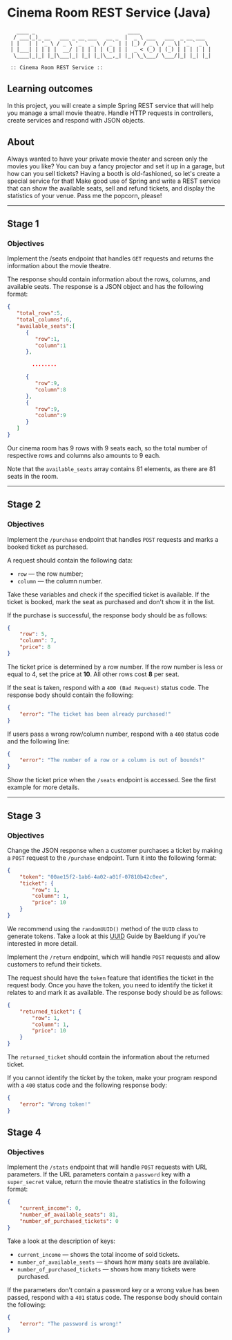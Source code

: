# Cinema Room REST Service (Java)

```
   ____ _                              ____
  / ___(_)_ __   ___ _ __ ___   __ _  |  _ \ ___   ___  _ __ ___
 | |   | | '_ \ / _ \ '_ ` _ \ / _` | | |_) / _ \ / _ \| '_ ` _ \
 | |___| | | | |  __/ | | | | | (_| | |  _ < (_) | (_) | | | | | |
  \____|_|_| |_|\___|_| |_| |_|\__,_| |_| \_\___/ \___/|_| |_| |_|

 :: Cinema Room REST Service ::
```

##  Learning outcomes
In this project, you will create a simple Spring REST service that will help you manage a small movie theatre. Handle HTTP requests in controllers, create services and respond with JSON objects.

## About
Always wanted to have your private movie theater and screen only the movies you like? You can buy a fancy projector and set it up in a garage, but how can you sell tickets? Having a booth is old-fashioned, so let's create a special service for that! Make good use of Spring and write a REST service that can show the available seats, sell and refund tickets, and display the statistics of your venue. Pass me the popcorn, please!

---

## Stage 1
### Objectives

Implement the /seats endpoint that handles `GET` requests and returns the information about the movie theatre.

The response should contain information about the rows, columns, and available seats. The response is a JSON object and has the following format:

``` json
{
   "total_rows":5,
   "total_columns":6,
   "available_seats":[
      {
         "row":1,
         "column":1
      },

        ........

      {
         "row":9,
         "column":8
      },
      {
         "row":9,
         "column":9
      }
   ]
}
```

Our cinema room has 9 rows with 9 seats each, so the total number of respective rows and columns also amounts to 9 each.

Note that the `available_seats` array contains 81 elements, as there are 81 seats in the room.

---

## Stage 2
### Objectives

Implement the `/purchase` endpoint that handles `POST` requests and marks a booked ticket as purchased.

A request should contain the following data:

- `row` — the row number;
- `column` — the column number.

Take these variables and check if the specified ticket is available. If the ticket is booked, mark the seat as purchased and don't show it in the list.

If the purchase is successful, the response body should be as follows:

```json
{
    "row": 5,
    "column": 7,
    "price": 8
}
```

The ticket price is determined by a row number. If the row number is less or equal to 4, set the price at **10**. All other rows cost **8** per seat.

If the seat is taken, respond with a `400 (Bad Request)` status code. The response body should contain the following:

```json
{
    "error": "The ticket has been already purchased!"
}
```

If users pass a wrong row/column number, respond with a `400` status code and the following line:

```json
{
    "error": "The number of a row or a column is out of bounds!"
}
```

Show the ticket price when the `/seats` endpoint is accessed. See the first example for more details.

---

## Stage 3
### Objectives

Change the JSON response when a customer purchases a ticket by making a `POST` request to the `/purchase` endpoint. Turn it into the following format:

```json
{
    "token": "00ae15f2-1ab6-4a02-a01f-07810b42c0ee",
    "ticket": {
        "row": 1,
        "column": 1,
        "price": 10
    }
}
```

We recommend using the `randomUUID()` method of the `UUID` class to generate tokens. Take a look at this [UUID](https://www.baeldung.com/java-uuid) Guide by Baeldung if you're interested in more detail.

Implement the `/return` endpoint, which will handle `POST` requests and allow customers to refund their tickets.

The request should have the `token` feature that identifies the ticket in the request body. Once you have the token, you need to identify the ticket it relates to and mark it as available. The response body should be as follows:

```json
{
    "returned_ticket": {
        "row": 1,
        "column": 1,
        "price": 10
    }
}
```

The `returned_ticket` should contain the information about the returned ticket.

If you cannot identify the ticket by the token, make your program respond with a `400` status code and the following response body:

```json
{
    "error": "Wrong token!"
}
```

## Stage 4
### Objectives

Implement the `/stats` endpoint that will handle `POST` requests with URL parameters. If the URL parameters contain a `password` key with a `super_secret` value, return the movie theatre statistics in the following format:

```json
{
    "current_income": 0,
    "number_of_available_seats": 81,
    "number_of_purchased_tickets": 0
}
```

Take a look at the description of keys:

- `current_income` — shows the total income of sold tickets.
- `number_of_available_seats` — shows how many seats are available.
- `number_of_purchased_tickets` — shows how many tickets were purchased.

If the parameters don't contain a password key or a wrong value has been passed, respond with a `401` status code. The response body should contain the following:

```json
{
    "error": "The password is wrong!"
}
```
